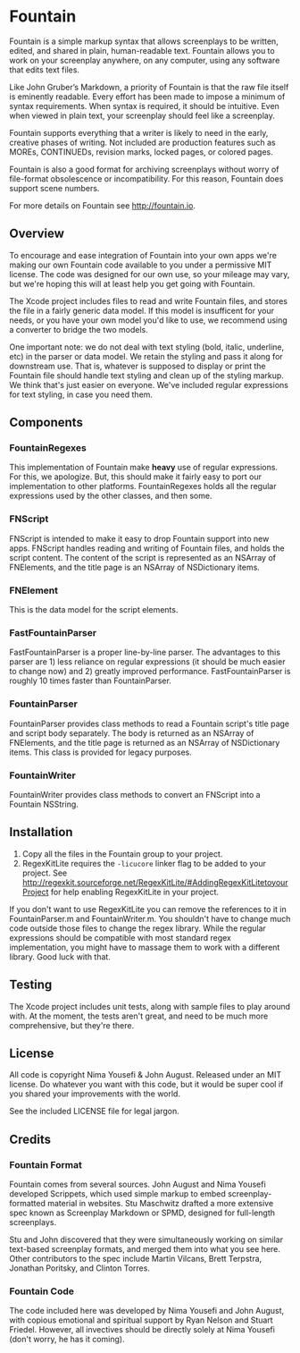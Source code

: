 # Fountain

Fountain is a simple markup syntax that allows screenplays to be written, edited, and shared in plain, human-readable text. Fountain allows you to work on your screenplay anywhere, on any computer, using any software that edits text files.

Like John Gruber’s Markdown, a priority of Fountain is that the raw file itself is eminently readable. Every effort has been made to impose a minimum of syntax requirements. When syntax is required, it should be intuitive. Even when viewed in plain text, your screenplay should feel like a screenplay.

Fountain supports everything that a writer is likely to need in the early, creative phases of writing. Not included are production features such as MOREs, CONTINUEDs, revision marks, locked pages, or colored pages.

Fountain is also a good format for archiving screenplays without worry of file-format obsolescence or incompatibility. For this reason, Fountain does support scene numbers.

For more details on Fountain see http://fountain.io.

## Overview

To encourage and ease integration of Fountain into your own apps we're making our own Fountain code available to you under a permissive MIT license. The code was designed for our own use, so your mileage may vary, but we're hoping this will at least help you get going with Fountain.

The Xcode project includes files to read and write Fountain files, and stores the file in a fairly generic data model. If this model is insufficent for your needs, or you have your own model you'd like to use, we recommend using a converter to bridge the two models.

One important note: we do not deal with text styling (bold, italic, underline, etc) in the parser or data model. We retain the styling and pass it along for downstream use. That is, whatever is supposed to display or print the Fountain file should handle text styling and clean up of the styling markup. We think that's just easier on everyone. We've included regular expressions for text styling, in case you need them.

## Components

### FountainRegexes

This implementation of Fountain make **heavy** use of regular expressions. For this, we apologize. But, this should make it fairly easy to port our implementation to other platforms. FountainRegexes holds all the regular expressions used by the other classes, and then some.

### FNScript

FNScript is intended to make it easy to drop Fountain support into new apps. FNScript handles reading and writing of Fountain files, and holds the script content. The content of the script is represented as an NSArray of FNElements, and the title page is an NSArray of NSDictionary items.

### FNElement

This is the data model for the script elements.

### FastFountainParser

FastFountainParser is a proper line-by-line parser. The advantages to this parser are 1) less reliance on regular expressions (it should be much easier to change now) and 2) greatly improved performance. FastFountainParser is roughly 10 times faster than FountainParser.

### FountainParser

FountainParser provides class methods to read a Fountain script's title page and script body separately. The body is returned as an NSArray of FNElements, and the title page is returned as an NSArray of NSDictionary items. This class is provided for legacy purposes.

### FountainWriter

FountainWriter provides class methods to convert an FNScript into a Fountain NSString.

## Installation

1. Copy all the files in the Fountain group to your project.
2. RegexKitLite requires the `-licucore` linker flag to be added to your project. See http://regexkit.sourceforge.net/RegexKitLite/#AddingRegexKitLitetoyourProject for help enabling RegexKitLite in your project.

If you don't want to use RegexKitLite you can remove the references to it in FountainParser.m and FountainWriter.m. You shouldn't have to change much code outside those files to change the regex library. While the regular expressions should be compatible with most standard regex implementation, you might have to massage them to work with a different library. Good luck with that.

## Testing

The Xcode project includes unit tests, along with sample files to play around with. At the moment, the tests aren't great, and need to be much more comprehensive, but they're there.

## License

All code is copyright Nima Yousefi &amp; John August. Released under an MIT license. Do whatever you want with this code, but it would be super cool if you shared your improvements with the world.

See the included LICENSE file for legal jargon.

## Credits

### Fountain Format

Fountain comes from several sources. John August and Nima Yousefi developed Scrippets, which used simple markup to embed screenplay-formatted material in websites. Stu Maschwitz drafted a more extensive spec known as Screenplay Markdown or SPMD, designed for full-length screenplays.

Stu and John discovered that they were simultaneously working on similar text-based screenplay formats, and merged them into what you see here. Other contributors to the spec include Martin Vilcans, Brett Terpstra, Jonathan Poritsky, and Clinton Torres.

### Fountain Code

The code included here was developed by Nima Yousefi and John August, with copious emotional and spiritual support by Ryan Nelson and Stuart Friedel. However, all invectives should be directly solely at Nima Yousefi (don't worry, he has it coming).